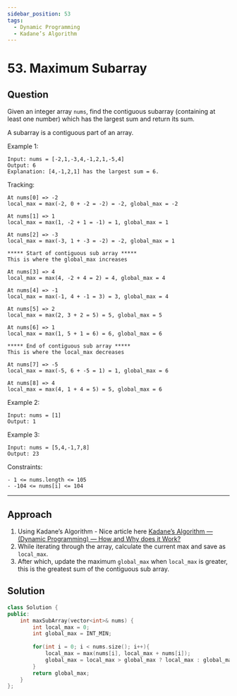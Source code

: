 ```yaml
---
sidebar_position: 53
tags:
  - Dynamic Programming
  - Kadane’s Algorithm
---
```


# 53. Maximum Subarray

## Question 
Given an integer array `nums`, find the contiguous subarray (containing at least one number) which has the largest sum and return its sum.

A subarray is a contiguous part of an array.

Example 1:
```
Input: nums = [-2,1,-3,4,-1,2,1,-5,4]
Output: 6
Explanation: [4,-1,2,1] has the largest sum = 6.
```
Tracking:
```
At nums[0] => -2
local_max = max(-2, 0 + -2 = -2) = -2, global_max = -2

At nums[1] => 1
local_max = max(1, -2 + 1 = -1) = 1, global_max = 1

At nums[2] => -3
local_max = max(-3, 1 + -3 = -2) = -2, global_max = 1

***** Start of contiguous sub array *****
This is where the global_max increases

At nums[3] => 4
local_max = max(4, -2 + 4 = 2) = 4, global_max = 4

At nums[4] => -1
local_max = max(-1, 4 + -1 = 3) = 3, global_max = 4

At nums[5] => 2
local_max = max(2, 3 + 2 = 5) = 5, global_max = 5

At nums[6] => 1
local_max = max(1, 5 + 1 = 6) = 6, global_max = 6

***** End of contiguous sub array *****
This is where the local_max decreases

At nums[7] => -5
local_max = max(-5, 6 + -5 = 1) = 1, global_max = 6

At nums[8] => 4
local_max = max(4, 1 + 4 = 5) = 5, global_max = 6
```
Example 2:
```
Input: nums = [1]
Output: 1
```
Example 3:
```
Input: nums = [5,4,-1,7,8]
Output: 23
 ```

Constraints:
```
- 1 <= nums.length <= 105
- -104 <= nums[i] <= 104
```

---

## Approach

1. Using Kadane’s Algorithm - Nice article here [Kadane’s Algorithm — (Dynamic Programming) — How and Why does it Work?](https://medium.com/@rsinghal757/kadanes-algorithm-dynamic-programming-how-and-why-does-it-work-3fd8849ed73d)
2. While iterating through the array, calculate the current max and save as `local_max`.
3. After which, update the maximum `global_max` when `local_max` is greater, this is the greatest sum of the contiguous sub array.

## Solution

```cpp
class Solution {
public:
    int maxSubArray(vector<int>& nums) {
        int local_max = 0;
        int global_max = INT_MIN;
        
        for(int i = 0; i < nums.size(); i++){
            local_max = max(nums[i], local_max + nums[i]);
            global_max = local_max > global_max ? local_max : global_max;
        }
        return global_max;
    }
};
```
